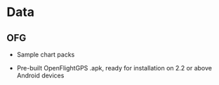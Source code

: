 # Data

## OFG

- Sample chart packs

- Pre-built OpenFlightGPS .apk, ready for installation on 2.2 or above Android devices
